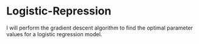 # Logistic-Repression
I will perform the gradient descent algorithm to find the optimal parameter values for a logistic regression model.
